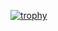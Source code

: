 [![trophy](https://github-profile-trophy.vercel.app/?username=tanagaku)](https://github.com/ryo-ma/github-profile-trophy)
